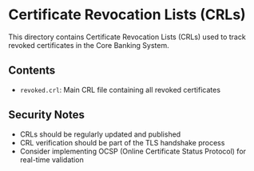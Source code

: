 # Certificate Revocation Lists (CRLs)

This directory contains Certificate Revocation Lists (CRLs) used to track
revoked certificates in the Core Banking System.

## Contents

- `revoked.crl`: Main CRL file containing all revoked certificates

## Security Notes

- CRLs should be regularly updated and published
- CRL verification should be part of the TLS handshake process
- Consider implementing OCSP (Online Certificate Status Protocol) for real-time validation
